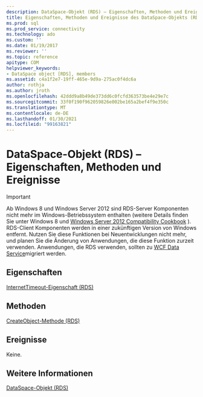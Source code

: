 ```yaml
---
description: DataSpace-Objekt (RDS) – Eigenschaften, Methoden und Ereignisse
title: Eigenschaften, Methoden und Ereignisse des DataSpace-Objekts (RDS) | Microsoft-Dokumentation
ms.prod: sql
ms.prod_service: connectivity
ms.technology: ado
ms.custom: ''
ms.date: 01/19/2017
ms.reviewer: ''
ms.topic: reference
apitype: COM
helpviewer_keywords:
- DataSpace object [RDS], members
ms.assetid: c4a1f2e7-19ff-465e-9d9a-275ac0f4dc6a
author: rothja
ms.author: jroth
ms.openlocfilehash: 42ddd9a8b49de373dd6c0fcfd363573be4e29e7c
ms.sourcegitcommit: 33f0f190f962059826e002be165a2bef4f9e350c
ms.translationtype: MT
ms.contentlocale: de-DE
ms.lasthandoff: 01/30/2021
ms.locfileid: "99163821"
---
```

# <a name="dataspace-object-rds-properties-methods-and-events"></a>DataSpace-Objekt (RDS) – Eigenschaften, Methoden und Ereignisse
> [!IMPORTANT]
>  Ab Windows 8 und Windows Server 2012 sind RDS-Server Komponenten nicht mehr im Windows-Betriebssystem enthalten (weitere Details finden Sie unter Windows 8 und [Windows Server 2012 Compatibility Cookbook](https://www.microsoft.com/download/details.aspx?id=27416) ). RDS-Client Komponenten werden in einer zukünftigen Version von Windows entfernt. Nutzen Sie diese Funktionen bei Neuentwicklungen nicht mehr, und planen Sie die Änderung von Anwendungen, die diese Funktion zurzeit verwenden. Anwendungen, die RDS verwenden, sollten zu [WCF Data Service](/dotnet/framework/wcf/)migriert werden.  
  
## <a name="properties"></a>Eigenschaften  
 [InternetTimeout-Eigenschaft (RDS)](./internettimeout-property-rds.md)  
  
## <a name="methods"></a>Methoden  
 [CreateObject-Methode (RDS)](./createobject-method-rds.md)  
  
## <a name="events"></a>Ereignisse  
 Keine.  
  
## <a name="see-also"></a>Weitere Informationen  
 [DataSpace-Objekt (RDS)](./dataspace-object-rds.md)